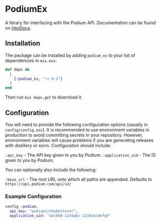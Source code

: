 # PodiumEx

A library for interfacing with the Podium API. Documentation can be found on [HexDocs](https://hexdocs.pm/podium_ex).

## Installation

The package can be installed by adding `podium_ex` to your list of dependencies in `mix.exs`:

```elixir
def deps do
  [
    {:podium_ex, "~> 0.2"}
  ]
end
```

Then run `mix deps.get` to download it.

## Configuration

You will need to provide the following configuration options (usually in `config/config.exs`). It is recommended to use environment variables in production to avoid committing secrets in your repository. However, environment variables will cause problems if you are generating releases with distillery or exrm. Configuration should include:

  `:api_key` - The API key given to you by Podium.
  `:application_uid` - The ID given to you by Podium.

You can optionally also include the following:

  `:base_url` - The root URL onto which all paths are appended. Defaults to `https://api.podium.com/api/v2/`

### Example Configuration

```elixir
config :podium,
  api_key: "podiumisthebestever",
  application_uid: "abc098-1234abc-1234abcdefgh"
```
